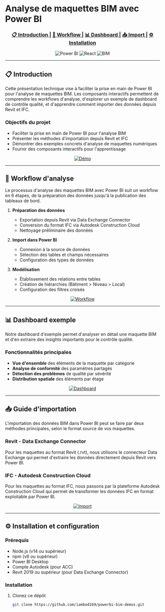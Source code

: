 # Analyse de maquettes BIM avec Power BI

<div align="center">
  <a href="assets/Power BI - BIM application - BOD.png" type="image/png">
</div>

<div align="center">
  <h3>
    <a href="#introduction">
      📋 Introduction
    </a>
    <span> | </span>
    <a href="#workflow">
      🔄 Workflow
    </a>
    <span> | </span>
    <a href="#dashboard">
      📊 Dashboard
    </a>
    <span> | </span>
    <a href="#import">
      📥 Import
    </a>
    <span> | </span>
    <a href="#installation">
      ⚙️ Installation
    </a>
  </h3>
</div>

<div align="center">
  <img src="https://img.shields.io/badge/Power%20BI-F2C811?style=for-the-badge&logo=power-bi&logoColor=black" alt="Power BI">
  <img src="https://img.shields.io/badge/React-20232A?style=for-the-badge&logo=react&logoColor=61DAFB" alt="React">
  <img src="https://img.shields.io/badge/BIM-0099DD?style=for-the-badge&logo=autodesk&logoColor=white" alt="BIM">
</div>

---

<a name="introduction"></a>
## 📋 Introduction

Cette présentation technique vise à faciliter la prise en main de Power BI pour l'analyse de maquettes BIM. Les composants interactifs permettent de comprendre les workflows d'analyse, d'explorer un exemple de dashboard de contrôle qualité, et d'apprendre comment importer des données depuis Revit et IFC.

### Objectifs du projet

- Faciliter la prise en main de Power BI pour l'analyse BIM
- Présenter les méthodes d'importation depuis Revit et IFC
- Démontrer des exemples concrets d'analyse de maquettes numériques
- Fournir des composants interactifs pour l'apprentissage

<div align="center">
  <a href="https://iambod169.github.io/powerbi-bim-demos/">
    <img src="https://via.placeholder.com/500x300/0078D7/FFFFFF/?text=Démonstration+Interactive" alt="Démo">
  </a>
</div>

---

<a name="workflow"></a>
## 🔄 Workflow d'analyse

Le processus d'analyse des maquettes BIM avec Power BI suit un workflow en 6 étapes, de la préparation des données jusqu'à la publication des tableaux de bord.

1. **Préparation des données**
   - Exportation depuis Revit via Data Exchange Connector
   - Conversion du format IFC via Autodesk Construction Cloud
   - Nettoyage préliminaire des données

2. **Import dans Power BI**
   - Connexion à la source de données
   - Sélection des tables et champs nécessaires
   - Configuration des types de données

3. **Modélisation**
   - Établissement des relations entre tables
   - Création de hiérarchies (Bâtiment > Niveau > Local)
   - Configuration des filtres croisés

<div align="center">
  <a href="https://iambod169.github.io/powerbi-bim-demos/workflow">
    <img src="https://via.placeholder.com/600x300/0078D7/FFFFFF/?text=Explorer+le+Workflow+Interactif" alt="Workflow">
  </a>
</div>

---

<a name="dashboard"></a>
## 📊 Dashboard exemple

Notre dashboard d'exemple permet d'analyser en détail une maquette BIM et d'en extraire des insights importants pour le contrôle qualité.

### Fonctionnalités principales

- **Vue d'ensemble** des éléments de la maquette par catégorie
- **Analyse de conformité** des paramètres partagés
- **Détection des problèmes** de qualité par sévérité
- **Distribution spatiale** des éléments par étage

<div align="center">
  <a href="https://iambod169.github.io/powerbi-bim-demos/dashboard">
    <img src="https://via.placeholder.com/600x300/0078D7/FFFFFF/?text=Explorer+le+Dashboard+Interactif" alt="Dashboard">
  </a>
</div>

---

<a name="import"></a>
## 📥 Guide d'importation

L'importation des données BIM dans Power BI peut se faire par deux méthodes principales, selon le format source de vos maquettes.

### Revit - Data Exchange Connector

Pour les maquettes au format Revit (.rvt), nous utilisons le connecteur Data Exchange qui permet d'extraire les données directement depuis Revit vers Power BI.

### IFC - Autodesk Construction Cloud

Pour les maquettes au format IFC, nous passons par la plateforme Autodesk Construction Cloud qui permet de transformer les données IFC en format exploitable par Power BI.

<div align="center">
  <a href="https://iambod169.github.io/powerbi-bim-demos/import">
    <img src="https://via.placeholder.com/600x300/0078D7/FFFFFF/?text=Explorer+le+Guide+d'Importation" alt="Import">
  </a>
</div>

---

<a name="installation"></a>
## ⚙️ Installation et configuration

### Prérequis

- Node.js (v14 ou supérieur)
- npm (v6 ou supérieur)
- Power BI Desktop
- Compte Autodesk (pour ACC)
- Revit 2019 ou supérieur (pour Data Exchange Connector)

### Installation

1. Clonez ce dépôt
   ```bash
   git clone https://github.com/iambod169/powerbi-bim-demos.git
